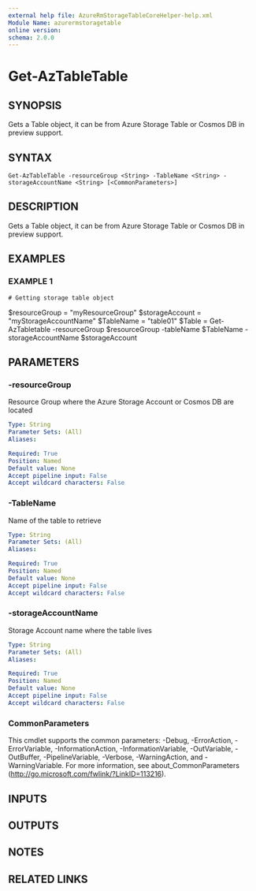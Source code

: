 ```yaml
---
external help file: AzureRmStorageTableCoreHelper-help.xml
Module Name: azurermstoragetable
online version:
schema: 2.0.0
---
```


# Get-AzTableTable

## SYNOPSIS
Gets a Table object, it can be from Azure Storage Table or Cosmos DB in preview support.

## SYNTAX

```
Get-AzTableTable -resourceGroup <String> -TableName <String> -storageAccountName <String> [<CommonParameters>]
```

## DESCRIPTION
Gets a Table object, it can be from Azure Storage Table or Cosmos DB in preview support.

## EXAMPLES

### EXAMPLE 1
```
# Getting storage table object
```

$resourceGroup = "myResourceGroup"
$storageAccount = "myStorageAccountName"
$TableName = "table01"
$Table = Get-AzTabletable -resourceGroup $resourceGroup -tableName $TableName -storageAccountName $storageAccount

## PARAMETERS

### -resourceGroup
Resource Group where the Azure Storage Account or Cosmos DB are located

```yaml
Type: String
Parameter Sets: (All)
Aliases:

Required: True
Position: Named
Default value: None
Accept pipeline input: False
Accept wildcard characters: False
```

### -TableName
Name of the table to retrieve

```yaml
Type: String
Parameter Sets: (All)
Aliases:

Required: True
Position: Named
Default value: None
Accept pipeline input: False
Accept wildcard characters: False
```

### -storageAccountName
Storage Account name where the table lives

```yaml
Type: String
Parameter Sets: (All)
Aliases:

Required: True
Position: Named
Default value: None
Accept pipeline input: False
Accept wildcard characters: False
```

### CommonParameters
This cmdlet supports the common parameters: -Debug, -ErrorAction, -ErrorVariable, -InformationAction, -InformationVariable, -OutVariable, -OutBuffer, -PipelineVariable, -Verbose, -WarningAction, and -WarningVariable. For more information, see about_CommonParameters (http://go.microsoft.com/fwlink/?LinkID=113216).

## INPUTS

## OUTPUTS

## NOTES

## RELATED LINKS
